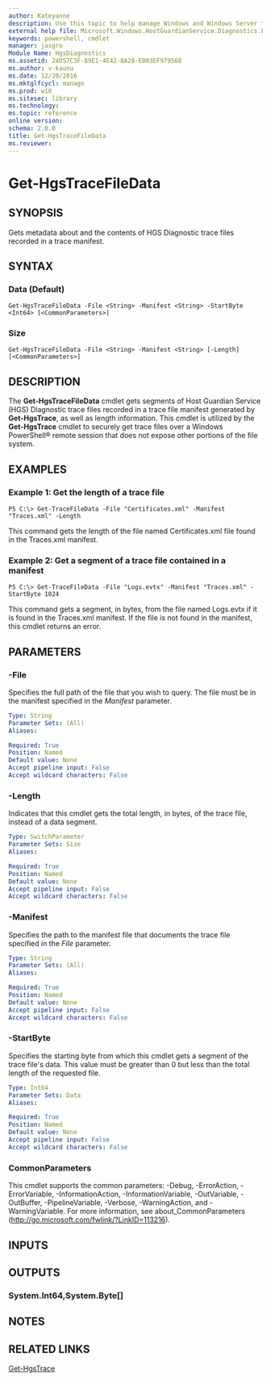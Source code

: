 ```yaml
---
author: Kateyanne
description: Use this topic to help manage Windows and Windows Server technologies with Windows PowerShell.
external help file: Microsoft.Windows.HostGuardianService.Diagnostics.Payload.dll-Help.xml
keywords: powershell, cmdlet
manager: jasgro
Module Name: HgsDiagnostics
ms.assetid: 24D57C3F-89E1-4E42-8A28-E003EF979568
ms.author: v-kaunu
ms.date: 12/20/2016
ms.mktglfcycl: manage
ms.prod: w10
ms.sitesec: library
ms.technology: 
ms.topic: reference
online version: 
schema: 2.0.0
title: Get-HgsTraceFileData
ms.reviewer:
---
```


# Get-HgsTraceFileData

## SYNOPSIS
Gets metadata about and the contents of HGS Diagnostic trace files recorded in a trace manifest.

## SYNTAX

### Data (Default)
```
Get-HgsTraceFileData -File <String> -Manifest <String> -StartByte <Int64> [<CommonParameters>]
```

### Size
```
Get-HgsTraceFileData -File <String> -Manifest <String> [-Length] [<CommonParameters>]
```

## DESCRIPTION
The **Get-HgsTraceFileData** cmdlet gets segments of Host Guardian Service (HGS) Diagnostic trace files recorded in a trace file manifest generated by **Get-HgsTrace**, as well as length information.
This cmdlet is utilized by the **Get-HgsTrace** cmdlet to securely get trace files over a Windows PowerShell® remote session that does not expose other portions of the file system.

## EXAMPLES

### Example 1: Get the length of a trace file
```
PS C:\> Get-TraceFileData -File "Certificates.xml" -Manifest "Traces.xml" -Length
```

This command gets the length of the file named Certificates.xml file found in the Traces.xml manifest.

### Example 2: Get a segment of a trace file contained in a manifest
```
PS C:\> Get-TraceFileData -File "Logs.evtx" -Manifest "Traces.xml" -StartByte 1024
```

This command gets a segment, in bytes, from the file named Logs.evtx if it is found in the Traces.xml manifest.
If the file is not found in the manifest, this cmdlet returns an error.

## PARAMETERS

### -File
Specifies the full path of the file that you wish to query.
The file must be in the manifest specified in the *Manifest* parameter.

```yaml
Type: String
Parameter Sets: (All)
Aliases: 

Required: True
Position: Named
Default value: None
Accept pipeline input: False
Accept wildcard characters: False
```

### -Length
Indicates that this cmdlet gets the total length, in bytes, of the trace file, instead of a data segment.

```yaml
Type: SwitchParameter
Parameter Sets: Size
Aliases: 

Required: True
Position: Named
Default value: None
Accept pipeline input: False
Accept wildcard characters: False
```

### -Manifest
Specifies the path to the manifest file that documents the trace file specified in the *File* parameter.

```yaml
Type: String
Parameter Sets: (All)
Aliases: 

Required: True
Position: Named
Default value: None
Accept pipeline input: False
Accept wildcard characters: False
```

### -StartByte
Specifies the starting byte from which this cmdlet gets a segment of the trace file's data.
This value must be greater than 0 but less than the total length of the requested file.

```yaml
Type: Int64
Parameter Sets: Data
Aliases: 

Required: True
Position: Named
Default value: None
Accept pipeline input: False
Accept wildcard characters: False
```

### CommonParameters
This cmdlet supports the common parameters: -Debug, -ErrorAction, -ErrorVariable, -InformationAction, -InformationVariable, -OutVariable, -OutBuffer, -PipelineVariable, -Verbose, -WarningAction, and -WarningVariable. For more information, see about_CommonParameters (http://go.microsoft.com/fwlink/?LinkID=113216).

## INPUTS

## OUTPUTS

### System.Int64,System.Byte[]

## NOTES

## RELATED LINKS

[Get-HgsTrace](./Get-HgsTrace.md)

